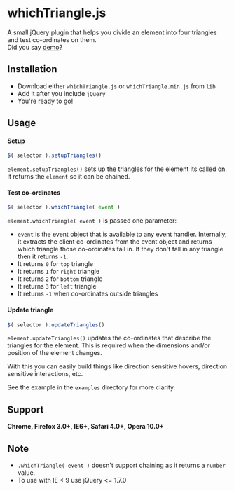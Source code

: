 whichTriangle.js
================
A small jQuery plugin that helps you divide an element into four triangles and test co-ordinates on them.   
Did you say [demo](http://experiments.muditameta.com/whichTriangle/)?

Installation
----------------
- Download either `whichTriangle.js` or `whichTriangle.min.js` from `lib`
- Add it after you include `jQuery`
- You're ready to go!

Usage
----------------
#### Setup

```javascript
$( selector ).setupTriangles()
```
`element.setupTriangles()` sets up the triangles for the element its called on.   
It returns the `element` so it can be chained.

#### Test co-ordinates

```javascript
$( selector ).whichTriangle( event )
```

`element.whichTriangle( event )` is passed one parameter:

- `event` is the event object that is available to any event handler. Internally, it extracts the client co-ordinates
from the event object and returns which triangle those co-ordinates fall in. If they don't fall in any triangle then it 
returns `-1`.
- It returns `0` for `top` triangle
- It returns `1` for `right` triangle
- It returns `2` for `bottom` triangle
- It returns `3` for `left` triangle
- It returns `-1` when co-ordinates outside triangles

#### Update triangle

```javascript
$( selector ).updateTriangles()
```
`element.updateTriangles()` updates the co-ordinates that describe the triangles for the element. This is required when
the dimensions and/or position of the element changes.

With this you can easily build things like direction sensitive hovers, direction sensitive interactions, etc.

See the example in the `examples` directory for more clarity.

## Support
__Chrome, Firefox 3.0+, IE6+, Safari 4.0+, Opera 10.0+__

## Note

- `.whichTriangle( event )` doesn't support chaining as it returns a `number` value.
- To use with IE < 9 use jQuery <= 1.7.0
